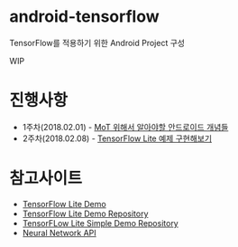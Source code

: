 # android-tensorflow
TensorFlow를 적용하기 위한 Android Project 구성

WIP

# 진행사항
* 1주차(2018.02.01) - [MoT 위해서 알아야할 안드로이드 개념들](https://docs.google.com/document/d/1ddP-4kuiUmyYqdfUixzGld7wUUpCueqSO8fEH_EjSoo/edit#bookmark=id.x9rbhyrc1t0c)
* 2주차(2018.02.08) - [TensorFlow Lite 예제 구현해보기](https://docs.google.com/document/d/1ddP-4kuiUmyYqdfUixzGld7wUUpCueqSO8fEH_EjSoo/edit#bookmark=id.knkuct43jfr0)

# 참고사이트
* [TensorFlow Lite Demo](https://www.tensorflow.org/mobile/tflite/demo_android)
* [TensorFlow Lite Demo Repository](https://github.com/tensorflow/tensorflow/tree/master/tensorflow/examples/android)
* [TensorFLow Lite Simple Demo Repository](https://github.com/googlecodelabs/tensorflow-for-poets-2/tree/master/android/tflite)
* [Neural Network API](https://developer.android.com/ndk/guides/neuralnetworks/index.html)
